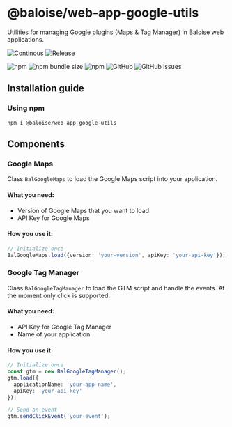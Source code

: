 # @baloise/web-app-google-utils
Utilities for managing Google plugins (Maps & Tag Manager) in Baloise web applications.

[![Continous](https://github.com/baloise/web-app-google-utils/actions/workflows/continous.yml/badge.svg?branch=master)](https://github.com/baloise/web-app-google-utils/actions/workflows/continous.yml)
[![Release](https://github.com/baloise/web-app-google-utils/actions/workflows/release.yml/badge.svg?branch=master)](https://github.com/baloise/web-app-google-utils/actions/workflows/release.yml)

![npm](https://img.shields.io/npm/v/@baloise/web-app-google-utils)
![npm bundle size](https://img.shields.io/bundlephobia/min/@baloise/web-app-google-utils)
![npm](https://img.shields.io/npm/dt/@baloise/web-app-google-utils)
![GitHub](https://img.shields.io/github/license/baloise/web-app-google-utils)
![GitHub issues](https://img.shields.io/github/issues/baloise/web-app-google-utils)


## Installation guide
### Using npm
`npm i @baloise/web-app-google-utils`

## Components

### Google Maps
Class `BalGoogleMaps` to load the Google Maps script into your application.

#### What you need:
- Version of Google Maps that you want to load
- API Key for Google Maps

#### How you use it:
```typescript
// Initialize once
BalGoogleMaps.load({version: 'your-version', apiKey: 'your-api-key'});
```

### Google Tag Manager
Class `BalGoogleTagManager` to load the GTM script and handle the events. At the moment only click is supported.

#### What you need:
- API Key for Google Tag Manager
- Name of your application

#### How you use it:
```typescript
// Initialize once
const gtm = new BalGoogleTagManager();
gtm.load({
  applicationName: 'your-app-name',
  apiKey: 'your-api-key'
});

// Send an event
gtm.sendClickEvent('your-event');
```
